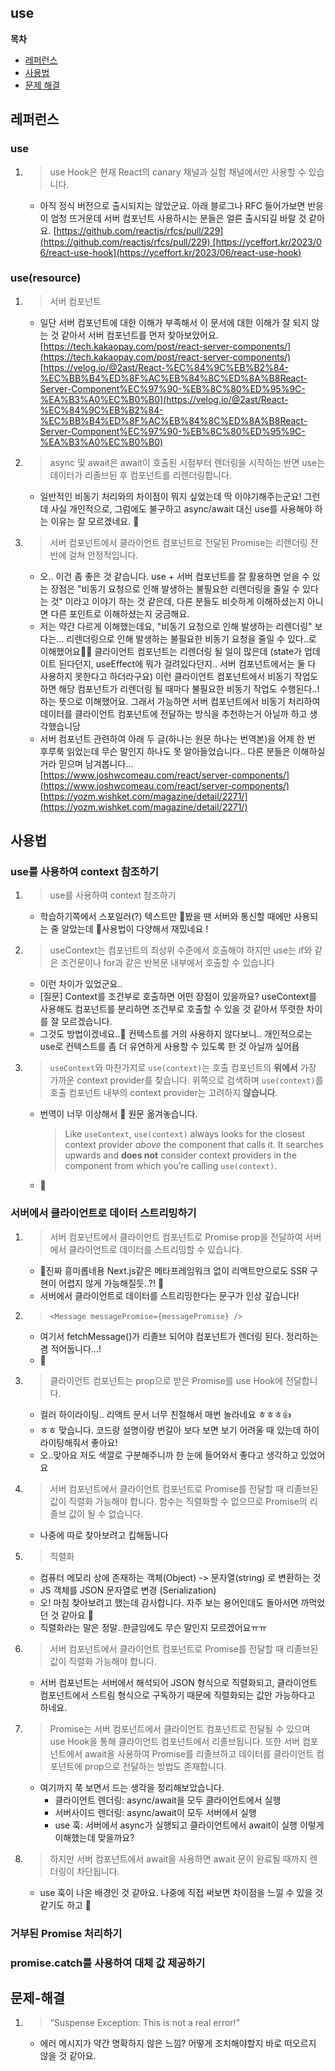 ## use

**목차**

- [레퍼런스](#레퍼런스)
- [사용법](#사용법)
- [문제 해결](#문제-해결)

## 레퍼런스

### use

1. > use Hook은 현재 React의 canary 채널과 실험 채널에서만 사용할 수 있습니다.
	  - 아직 정식 버전으로 출시되지는 않았군요. 아래 블로그나 RFC 들어가보면 반응이 엄청 뜨거운데 서버 컴포넌트 사용하시는 분들은 얼른 출시되길 바랄 것 같아요. [https://github.com/reactjs/rfcs/pull/229](https://github.com/reactjs/rfcs/pull/229) [https://yceffort.kr/2023/06/react-use-hook](https://yceffort.kr/2023/06/react-use-hook)

### use(resource)

1. > 서버 컴포넌트
	  - 일단 서버 컴포넌트에 대한 이해가 부족해서 이 문서에 대한 이해가 잘 되지 않는 것 같아서 서버 컴포넌트를 먼저 찾아보았어요. 
    [https://tech.kakaopay.com/post/react-server-components/](https://tech.kakaopay.com/post/react-server-components/)
    [https://velog.io/@2ast/React-%EC%84%9C%EB%B2%84-%EC%BB%B4%ED%8F%AC%EB%84%8C%ED%8A%B8React-Server-Component%EC%97%90-%EB%8C%80%ED%95%9C-%EA%B3%A0%EC%B0%B0](https://velog.io/@2ast/React-%EC%84%9C%EB%B2%84-%EC%BB%B4%ED%8F%AC%EB%84%8C%ED%8A%B8React-Server-Component%EC%97%90-%EB%8C%80%ED%95%9C-%EA%B3%A0%EC%B0%B0)
2. > async 및 await은 await이 호출된 시점부터 렌더링을 시작하는 반면 use는 데이터가 리졸브된 후 컴포넌트를 리렌더링합니다.
	  - 일반적인 비동기 처리와의 차이점이 뭐지 싶었는데 딱 이야기해주는군요! 그런데 사실 개인적으로, 그럼에도 불구하고 async/await 대신 use를 사용해야 하는 이유는 잘 모르겠네요. 🤔
3. > 서버 컴포넌트에서 클라이언트 컴포넌트로 전달된 Promise는 리렌더링 전반에 걸쳐 안정적입니다.
    - 오.. 이건 좀 좋은 것 같습니다. use + 서버 컴포넌트를 잘 활용하면 얻을 수 있는 장점은 "비동기 요청으로 인해 발생하는 불필요한 리렌더링을 줄일 수 있다는 것" 이라고 이야기 하는 것 같은데, 다른 분들도 비슷하게 이해하셨는지 아니면 다른 포인트로 이해하셨는지 궁금해요.
    - 저는 약간 다르게 이해했는데요, "비동기 요청으로 인해 발생하는 리렌더링" 보다는… 리렌더링으로 인해 발생하는 불필요한 비동기 요청을 줄일 수 있다..로 이해했어요😵‍💫
    클라이언트 컴포넌트는 리렌더링 될 일이 많은데 (state가 업데이트 된다던지, useEffect에 뭐가 걸려있다던지.. 서버 컴포넌트에서는 둘 다 사용하지 못한다고 하더라구요) 이런 클라이언트 컴포넌트에서 비동기 작업도 하면 해당 컴포넌트가 리렌더링 될 때마다 불필요한 비동기 작업도 수행된다..! 하는 뜻으로 이해했어요. 그래서 가능하면 서버 컴포넌트에서 비동기 처리하여 데이터를 클라이언트 컴포넌트에 전달하는 방식을 추천하는거 아닐까 하고 생각했습니당
    - 서버 컴포넌트 관련하여 아래 두 글(하나는 원문 하나는 번역본)을 어제 한 번 후루룩 읽었는데 무슨 말인지 하나도 못 알아들었습니다.. 다른 분들은 이해하실거라 믿으며 남겨봅니다…
    [https://www.joshwcomeau.com/react/server-components/](https://www.joshwcomeau.com/react/server-components/)
    [https://yozm.wishket.com/magazine/detail/2271/](https://yozm.wishket.com/magazine/detail/2271/)

## 사용법

### use를 사용하여 context 참조하기

1. > use를 사용하여 context 참조하기
	  - 학습하기쪽에서 스포일러(?) 텍스트만 봤을 땐 서버와 통신할 때에만 사용되는 줄 알았는데 사용법이 다양해서 재밌네요 !
2. > useContext는 컴포넌트의 최상위 수준에서 호출해야 하지만 use는 if와 같은 조건문이나 for과 같은 반복문 내부에서 호출할 수 있습니다
    - 이런 차이가 있었군요..
    - [질문] Context를 조건부로 호출하면 어떤 장점이 있을까요? useContext를 사용해도 컴포넌트를 분리하면 조건부로 호출할 수 있을 것 같아서 뚜렷한 차이를 잘 모르겠습니다.
    - 그것도 방법이겠네요..🤔 컨텍스트를 거의 사용하지 않다보니.. 개인적으로는 use로 컨텍스트를 좀 더 유연하게 사용할 수 있도록 한 것 아닐까 싶어욥
3. > `useContext`와 마찬가지로 `use(context)`는 호출 컴포넌트의 **위에서** 가장 가까운 context provider를 찾습니다. 위쪽으로 검색하며 `use(context)`를 호출 컴포넌트 내부의 context provider는 고려하지 **않습니다**.
    - 번역이 너무 이상해서 🥲 원문 옮겨놓습니다.
      > Like `useContext`, `use(context)` always looks for the closest context provider _above_ the component that calls it. It searches upwards and **does not** consider context providers in the component from which you’re calling `use(context)`.
    - 👏
    
### 서버에서 클라이언트로 데이터 스트리밍하기

1. > 서버 컴포넌트에서 클라이언트 컴포넌트로 Promise prop을 전달하여 서버에서 클라이언트로 데이터를 스트리밍할 수 있습니다.
    - 진짜 흥미롭네용 Next.js같은 메타프레임워크 없이 리액트만으로도 SSR 구현이 어렵지 않게 가능해질듯..?! 🤔
    - 서버에서 클라이언트로 데이터를 스트리밍한다는 문구가 인상 깊습니다!
2. > `<Message messagePromise={messagePromise} />`
    - 여기서 fetchMessage()가 리졸브 되어야 컴포넌트가 렌더링 된다. 정리하는 겸 적어둡니다…!
    - 👏
3. > 클라이언트 컴포넌트는 prop으로 받은 Promise를 use Hook에 전달합니다.
    - 컬러 하이라이팅.. 리액트 문서 너무 친절해서 매번 놀라네요 ㅎㅎㅎ👍
    - ㅎㅎ 맞습니다. 코드랑 설명이랑 번갈아 보다 보면 보기 어려울 때 있는데 하이라이팅해줘서 좋아요!
    - 오..맞아요 저도 색깔로 구분해주니까 한 눈에 들어와서 좋다고 생각하고 있었어요
4. > 서버 컴포넌트에서 클라이언트 컴포넌트로 Promise를 전달할 때 리졸브된 값이 직렬화 가능해야 합니다. 함수는 직렬화할 수 없으므로 Promise의 리졸브 값이 될 수 없습니다.
    - 나중에 따로 찾아보려고 킵해둡니다
5. > 직렬화
    - 컴퓨터 메모리 상에 존재하는 객체(Object) -> 문자열(string) 로 변환하는 것
    - JS 객체를 JSON 문자열로 변경 (Serialization)
    - 오! 마침 찾아보려고 했는데 감사합니다. 자주 보는 용어인데도 돌아서면 까먹었던 것 같아요 🤣
    - 직렬화라는 말은 정말..한글임에도 무슨 말인지 모르겠어요ㅠㅠ
6. > 서버 컴포넌트에서 클라이언트 컴포넌트로 Promise를 전달할 때 리졸브된 값이 직렬화 가능해야 합니다.
    - 서버 컴포넌트는 서버에서 해석되어 JSON 형식으로 직렬화되고, 클라이언트 컴포넌트에서 스트림 형식으로 구독하기 때문에 직렬화되는 값만 가능하다고 하네요.
7. > Promise는 서버 컴포넌트에서 클라이언트 컴포넌트로 전달될 수 있으며 use Hook을 통해 클라이언트 컴포넌트에서 리졸브됩니다. 또한 서버 컴포넌트에서 await을 사용하여 Promise를 리졸브하고 데이터를 클라이언트 컴포넌트에 prop으로 전달하는 방법도 존재합니다.
    - 여기까지 쭉 보면서 드는 생각을 정리해보았습니다.
      - 클라이언트 렌더링: async/await을 모두 클라이언트에서 실행
      - 서버사이드 렌더링: async/await이 모두 서버에서 실행
      - use 훅: 서버에서 async가 실행되고 클라이언트에서 await이 실행
	    이렇게 이해했는데 맞을까요?
8. > 하지만 서버 컴포넌트에서 await을 사용하면 await 문이 완료될 때까지 렌더링이 차단됩니다. 
    - use 훅이 나온 배경인 것 같아요. 나중에 직접 써보면 차이점을 느낄 수 있을 것 같기도 하고 🤔

### 거부된 Promise 처리하기

### promise.catch를 사용하여 대체 값 제공하기

## 문제-해결

1. 
   > “Suspense Exception: This is not a real error!”
   
   - 에러 메시지가 약간 명확하지 않은 느낌? 어떻게 조치해야할지 바로 떠오르지 않을 것 같아요.
